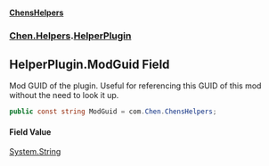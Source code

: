 #### [ChensHelpers](./index.md 'index')
### [Chen.Helpers](./Chen-Helpers.md 'Chen.Helpers').[HelperPlugin](./Chen-Helpers-HelperPlugin.md 'Chen.Helpers.HelperPlugin')
## HelperPlugin.ModGuid Field
Mod GUID of the plugin. Useful for referencing this GUID of this mod without the need to look it up.  
```csharp
public const string ModGuid = com.Chen.ChensHelpers;
```
#### Field Value
[System.String](https://docs.microsoft.com/en-us/dotnet/api/System.String 'System.String')  
